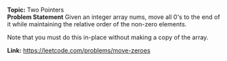 **Topic:** Two Pointers<br>
**Problem Statement**
Given an integer array nums, move all 0's to the end of it while maintaining the relative order of the non-zero elements.

Note that you must do this in-place without making a copy of the array.

**Link:** https://leetcode.com/problems/move-zeroes